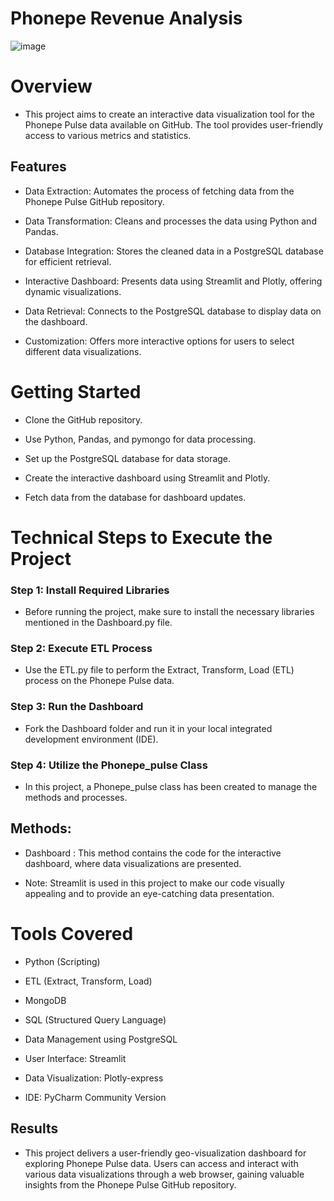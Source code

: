 # Phonepe Revenue Analysis 


  ![image](https://github.com/praveendecode/phonepe_pulse/assets/95226524/24048113-5ef7-449c-9c7d-6f6cd78c98bd)



# Overview

  - This project aims to create an interactive data visualization tool for the Phonepe Pulse data available on GitHub. The tool provides user-friendly access to various metrics and statistics.


## Features

  - Data Extraction: Automates the process of fetching data from the Phonepe Pulse GitHub repository.
       
  - Data Transformation: Cleans and processes the data using Python and Pandas.
       
  - Database Integration: Stores the cleaned data in a PostgreSQL database for efficient retrieval.
       
  - Interactive Dashboard: Presents data using Streamlit and Plotly, offering dynamic visualizations.
       
  - Data Retrieval: Connects to the PostgreSQL database to display data on the dashboard.
       
  - Customization: Offers more interactive options for users to select different data visualizations.


# Getting Started
    
  - Clone the GitHub repository.
    
  - Use Python, Pandas, and pymongo for data processing.
    
  - Set up the PostgreSQL database for data storage.
    
  - Create the interactive dashboard using Streamlit and Plotly.
    
  - Fetch data from the database for dashboard updates.
    

# Technical Steps to Execute the Project

### Step 1: Install Required Libraries

  - Before running the project, make sure to install the necessary libraries mentioned in the Dashboard.py file.

### Step 2: Execute ETL Process

  - Use the ETL.py file to perform the Extract, Transform, Load (ETL) process on the Phonepe Pulse data.

### Step 3: Run the Dashboard

  - Fork the Dashboard folder and run it in your local integrated development environment (IDE).

### Step 4: Utilize the Phonepe_pulse Class

  - In this project, a Phonepe_pulse class has been created to manage the methods and processes.

## Methods:

  - Dashboard : This method contains the code for the interactive dashboard, where data visualizations are presented.

  - Note: Streamlit is used in this project to make our code visually appealing and to provide an eye-catching data presentation.

# Tools Covered 

  - Python (Scripting)
    
  - ETL (Extract, Transform, Load)
    
  - MongoDB
    
  - SQL (Structured Query Language)
    
  - Data Management using PostgreSQL
    
  - User Interface: Streamlit
    
  - Data Visualization: Plotly-express
    
  - IDE: PyCharm Community Version

## Results

  - This project delivers a user-friendly geo-visualization dashboard for exploring Phonepe Pulse data. Users can access and interact with various data visualizations through a web browser, gaining valuable insights from the Phonepe Pulse GitHub repository.


